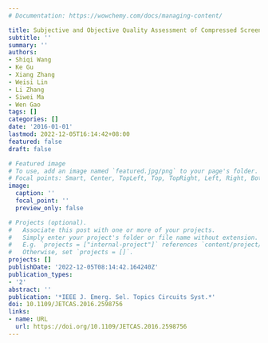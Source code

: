 ```yaml
---
# Documentation: https://wowchemy.com/docs/managing-content/

title: Subjective and Objective Quality Assessment of Compressed Screen Content Images
subtitle: ''
summary: ''
authors:
- Shiqi Wang
- Ke Gu
- Xiang Zhang
- Weisi Lin
- Li Zhang
- Siwei Ma
- Wen Gao
tags: []
categories: []
date: '2016-01-01'
lastmod: 2022-12-05T16:14:42+08:00
featured: false
draft: false

# Featured image
# To use, add an image named `featured.jpg/png` to your page's folder.
# Focal points: Smart, Center, TopLeft, Top, TopRight, Left, Right, BottomLeft, Bottom, BottomRight.
image:
  caption: ''
  focal_point: ''
  preview_only: false

# Projects (optional).
#   Associate this post with one or more of your projects.
#   Simply enter your project's folder or file name without extension.
#   E.g. `projects = ["internal-project"]` references `content/project/deep-learning/index.md`.
#   Otherwise, set `projects = []`.
projects: []
publishDate: '2022-12-05T08:14:42.164240Z'
publication_types:
- '2'
abstract: ''
publication: '*IEEE J. Emerg. Sel. Topics Circuits Syst.*'
doi: 10.1109/JETCAS.2016.2598756
links:
- name: URL
  url: https://doi.org/10.1109/JETCAS.2016.2598756
---
```

